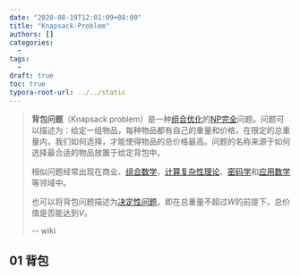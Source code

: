 ```yaml
---
date: "2020-08-19T12:01:09+08:00"
title: "Knapsack-Problem"
authors: []
categories:
  -
tags:
  -
draft: true
toc: true
typora-root-url: ../../static
---
```


> **背包问题**（Knapsack problem）是一种[组合优化](https://zh.wikipedia.org/wiki/组合优化)的[NP完全](https://zh.wikipedia.org/wiki/NP完全)问题。问题可以描述为：给定一组物品，每种物品都有自己的重量和价格，在限定的总重量内，我们如何选择，才能使得物品的总价格最高。问题的名称来源于如何选择最合适的物品放置于给定背包中。
>
> 相似问题经常出现在商业、[组合数学](https://zh.wikipedia.org/wiki/组合数学)，[计算复杂性理论](https://zh.wikipedia.org/wiki/计算复杂性理论)、[密码学](https://zh.wikipedia.org/wiki/密码学)和[应用数学](https://zh.wikipedia.org/wiki/应用数学)等领域中。
>
> 也可以将背包问题描述为[决定性问题](https://zh.wikipedia.org/wiki/決定性問題)，即在总重量不超过*W*的前提下，总价值是否能达到*V*。
>
> -\- wiki

## 01 背包

